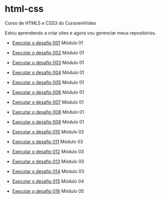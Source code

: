 # html-css
 Curso de HTML5 e CSS3 do CursoemVideo

Estou aprendendo a criar sites e agora vou gerenciar meus repositórios.

* <p><a href="https://erikaestudar.github.io/html-css/modulo-01/html-css-desafios/d001/d001.html">Executar o desafio 001</a> Módulo 01</p>
* <p><a href="https://erikaestudar.github.io/html-css/modulo-01/html-css-desafios/d002/d002.html">Executar o desafio 002</a> Módulo 01</p>
* <p><a href="https://erikaestudar.github.io/html-css/modulo-01/html-css-desafios/d003/index.html">Executar o desafio 003</a> Módulo 01</p>
* <p><a href="https://erikaestudar.github.io/html-css/modulo-01/html-css-desafios/d004/d004.html">Executar o desafio 004</a> Módulo 01</p>
* <p><a href="https://erikaestudar.github.io/html-css/modulo-01/html-css-desafios/d005/d005.html">Executar o desafio 005</a> Módulo 01</p>
* <p><a href="https://erikaestudar.github.io/html-css/modulo-01/html-css-desafios/d006/d006.html">Executar o desafio 006</a> Módulo 01</p>
* <p><a href="https://erikaestudar.github.io/html-css/modulo-01/html-css-desafios/d007/index.html">Executar o desafio 007</a> Módulo 01</p>
* <p><a href="https://erikaestudar.github.io/html-css/modulo-01/html-css-desafios/d008/index.html">Executar o desafio 008</a> Módulo 01</p>

* <p><a href="https://erikaestudar.github.io/html-css/modulo-01/html-css-desafios/d009/index.html">Executar o desafio 009</a> Módulo 01</p>

* <p><a href="https://erikaestudar.github.io/html-css/modulo-02/html-css-desafios/d010/d010.html">Executar o desafio 010</a> Módulo 02</p>
* <p><a href="https://erikaestudar.github.io/html-css/modulo-03/html-css-desafios/d011/index.html">Executar o desafio 011</a> Módulo 03</p>
* <p><a href="https://erikaestudar.github.io/html-css/modulo-03/html-css-desafios/d012/index.html">Executar o desafio 012</a> Módulo 03</p>
* <p><a href="https://erikaestudar.github.io/html-css/modulo-03/html-css-desafios/d013/index.html">Executar o desafio 013</a> Módulo 03</p>

* <p><a href="https://erikaestudar.github.io/html-css/modulo-03/html-css-desafios/d014/index.html">Executar o desafio 014</a> Módulo 03</p>

* <p><a href="https://erikaestudar.github.io/html-css/modulo-04/ex026/mq004/index.html">Executar o desafio 015</a> Módulo 04</p>

* <p><a href="https://erikaestudar.github.io/html-css/modulo-05/ex027/flex013 - menu mq/index.html">Executar o desafio 016</a> Módulo 05</p>